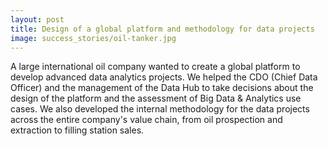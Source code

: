 ```yaml
---
layout: post
title: Design of a global platform and methodology for data projects
image: success_stories/oil-tanker.jpg
---
```


A large international oil company wanted to create a global platform to develop advanced data analytics projects. We helped the CDO (Chief Data Officer) and the management of the Data Hub to take decisions about the design of the platform and the assessment of Big Data & Analytics use cases. We also developed the internal methodology for the data projects across the entire company's value chain, from oil prospection and extraction to filling station sales.
